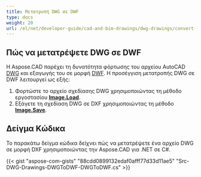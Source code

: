 ```yaml
---
title: Μετατροπή DWG σε DWF
type: docs
weight: 20
url: /el/net/developer-guide/cad-and-bim-drawings/dwg-drawings/convert-dwg-to-dwf/
---
```


## **Πώς να μετατρέψετε DWG σε DWF**

Η Aspose.CAD παρέχει τη δυνατότητα φόρτωσης του αρχείου AutoCAD [DWG](https://docs.fileformat.com/cad/dwg/) και εξαγωγής του σε μορφή [DWF](https://docs.fileformat.com/cad/dwf/). Η προσέγγιση μετατροπής DWG σε DWF λειτουργεί ως εξής:

1. Φορτώστε το αρχείο σχεδίασης DWG χρησιμοποιώντας τη μέθοδο εργοστασίου [**Image.Load**](https://reference.aspose.com/cad/net/aspose.cad/image/methods/load/index).
1. Εξάγετε τη σχεδίαση DWG σε DXF χρησιμοποιώντας τη μέθοδο [**Image.Save**](https://reference.aspose.com/cad/net/aspose.cad/image/methods/save/index).

## Δείγμα Κώδικα

Το παρακάτω δείγμα κώδικα δείχνει πώς να μετατρέψετε ένα αρχείο DWG σε μορφή DXF χρησιμοποιώντας την Aspose.CAD για .NET σε C#.

{{< gist "aspose-com-gists" "88cdd0899132edaf0afff77d33d11ae5" "Src-DWG-Drawings-DWGToDWF-DWGToDWF.cs" >}}

